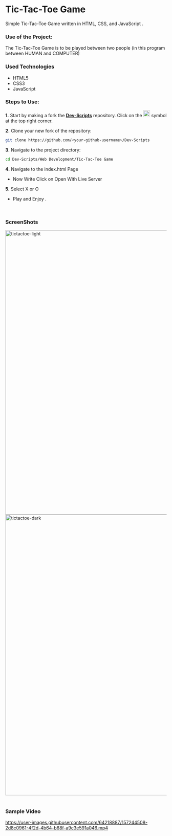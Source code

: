 <h1>Tic-Tac-Toe Game</h1>

<p>Simple Tic-Tac-Toe Game written in HTML, CSS, and JavaScript .</p>

### Use of the Project:

<p>The Tic-Tac-Toe Game is to be played between two people (in this program between HUMAN and COMPUTER)</p>

<h3>Used Technologies</h3>
<ul>
  <li>HTML5</li>
  <li>CSS3</li>
  <li>JavaScript</li>
</ul>



### Steps to Use:


**1.** Start by making a fork the [**Dev-Scripts**](https://github.com/abhijeet007rocks8/Dev-Scripts) repository. Click on the <a href="https://github.com/abhijeet007rocks8/Dev-Scripts/fork"><img src="https://i.imgur.com/G4z1kEe.png" height="21" width="21"></a> symbol at the top right corner.

**2.** Clone your new fork of the repository:

```bash
git clone https://github.com/<your-github-username>/Dev-Scripts
```

**3.** Navigate to the project directory:

```bash
cd Dev-Scripts/Web Development/Tic-Tac-Toe Game

```

**4.** Navigate to the index.html Page

- Now Write Click on Open With Live Server

**5.** Select X or O

- Play and Enjoy .


</br>


<h3> ScreenShots </h3> 
<img width="889" alt="tictactoe-light" src="https://user-images.githubusercontent.com/64218887/124368601-4070f000-dc80-11eb-8d0d-4c7894491af6.png">
<br>
<img width="878" alt="tictactoe-dark" src="https://user-images.githubusercontent.com/64218887/124368600-3f3fc300-dc80-11eb-979c-a5e802dc344a.png">
<br>

<br>

<h3> Sample Video </h3>


https://user-images.githubusercontent.com/64218887/157244508-2d8c0961-4f2d-4b64-b68f-a9c3e591a046.mp4



<br>



